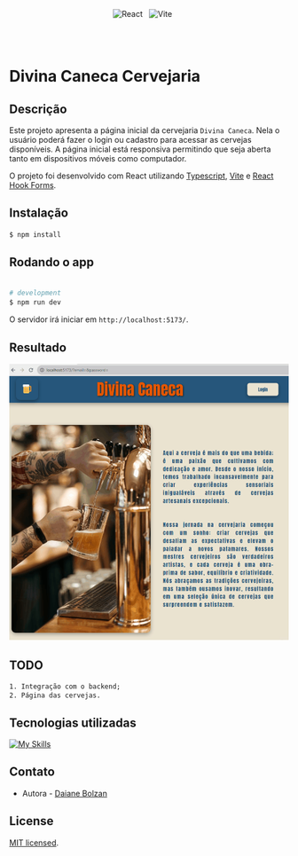 <div style="display: flex; align-items: center; justify-content: center"><img src="https://techstack-generator.vercel.app/react-icon.svg" alt="React" width="65" height="65" />
<img src="https://skillicons.dev/icons?i=vite"alt="Vite" width="65" height="65"/>
</div>

# Divina Caneca Cervejaria

## Descrição

Este projeto apresenta a página inicial da cervejaria `Divina Caneca`. Nela o usuário poderá fazer o login ou cadastro para acessar as cervejas disponíveis. A página inicial está responsiva permitindo que seja aberta tanto em dispositivos móveis como computador.

O projeto foi desenvolvido com React utilizando [Typescript](https://www.typescriptlang.org/), [Vite](https://vitejs.dev/) e [React Hook Forms](https://react-hook-form.com/).

## Instalação

```bash
$ npm install
```

## Rodando o app

```bash

# development
$ npm run dev

```
O servidor irá iniciar em `http://localhost:5173/`.

## Resultado
![Alt text](src/assets/pagina_inicial.gif)



## TODO
```
1. Integração com o backend;
2. Página das cervejas.
```


## Tecnologias utilizadas

[![My Skills](https://skillicons.dev/icons?i=react,vite,html,css,js,typescript,nodejs,git,github,vscode)](https://skillicons.dev)

## Contato

- Autora - [Daiane Bolzan](https://www.linkedin.com/in/daiane-deponti-bolzan/)

## License

[MIT licensed](LICENSE).